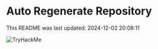 # Auto Regenerate Repository

This README was last updated: 2024-12-02 20:08:11

 ![TryHackMe](https://tryhackme.com/badge/533634)
